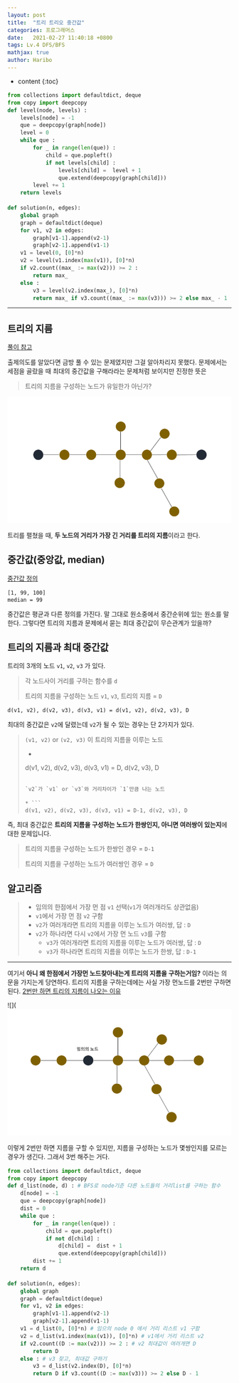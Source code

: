 ```yaml
---
layout: post
title:  "트리 트리오 중간값"
categories: 프로그래머스
date:   2021-02-27 11:40:18 +0800
tags: Lv.4 DFS/BFS
mathjax: true
author: Haribo
---
```


* content
{:toc}
```python
from collections import defaultdict, deque
from copy import deepcopy
def level(node, levels) :
    levels[node] = -1
    que = deepcopy(graph[node])
    level = 0
    while que :
        for _ in range(len(que)) :
            child = que.popleft()
            if not levels[child] :
                levels[child] =  level + 1
                que.extend(deepcopy(graph[child]))
        level += 1
    return levels

def solution(n, edges):
    global graph
    graph = defaultdict(deque)
    for v1, v2 in edges:
        graph[v1-1].append(v2-1)
        graph[v2-1].append(v1-1)
    v1 = level(0, [0]*n)
    v2 = level(v1.index(max(v1)), [0]*n)
    if v2.count((max_ := max(v2))) >= 2 :
        return max_ 
    else :
        v3 = level(v2.index(max_), [0]*n)
        return max_ if v3.count((max_ := max(v3))) >= 2 else max_ - 1
```

---









## 트리의 지름

[풀이 참고](https://prgms.tistory.com/32)  

출제의도를 알았다면 금방 풀 수 있는 문제였지만 그걸 알아차리지 못했다. 문제에서는 세점을 골랐을 때 최대의 중간값을 구해라라는 문제처럼 보이지만 진정한 뜻은

> 트리의 지름을 구성하는 노드가 유일한가 아닌가?

![트리의 지름](/images/trio/diameter.png)

트리를 펼쳤을 때, **두 노드의 거리가 가장 긴 거리를 트리의 지름**이라고 한다.

## 중간값(중앙값, median)

[중간값 정의](https://ko.wikipedia.org/wiki/%EC%A4%91%EC%95%99%EA%B0%92) 

```
[1, 99, 100]
median = 99
```

중간값은 평균과 다른 정의를 가진다. 말 그대로 원소중에서 중간순위에 있는 원소를 말한다. 그렇다면 트리의 지름과 문제에서 묻는 최대 중간값이 무슨관계가 있을까?

## 트리의 지름과 최대 중간값

트리의 3개의 노드 `v1`, `v2`, `v3` 가 있다. 

> 각 노드사이 거리를 구하는 함수를 `d`
>
> 트리의 지름을 구성하는 노드 `v1`, `v3`, 트리의 지름 = `D`

```
d(v1, v2), d(v2, v3), d(v3, v1) = d(v1, v2), d(v2, v3), D
```

최대의 중간값은 `v2`에 달렸는데 `v2`가 될 수 있는 경우는 단 2가지가 있다.

>`(v1, v2)` or `(v2, v3)` 이 트리의 지름을 이루는 노드 
>
>* ```
>  d(v1, v2), d(v2, v3), d(v3, v1) = D, d(v2, v3), D
>  ```
>
>`v2`가 `v1` or `v3`와 거리차이가 `1`만큼 나는 노드
>
>* ```
>  d(v1, v2), d(v2, v3), d(v3, v1) = D-1, d(v2, v3), D
>  ```

즉, 최대 중간값은 **트리의 지름을 구성하는 노드가 한쌍인지, 아니면 여러쌍이 있는지**에대한 문제입니다.

> 트리의 지름을 구성하는 노드가 한쌍인 경우 = `D-1`
>
> 트리의 지름을 구성하는 노드가 여러쌍인 경우 = `D`

## 알고리즘

> * 임의의 한점에서 가장 먼 점 `v1` 선택(`v1`가 여러개라도 상관없음)
> *  `v1`에서 가장 먼 점 `v2` 구함
>   * `v2`가 여러개라면 트리의 지름을 이루는 노드가 여러쌍, 답 : `D`
>   * `v2`가 하나라면 다시 `v2`에서 가장 먼 노드 `v3`를 구함
>     * `v3`가 여러개라면 트리의 지름을 이루는 노드가 여러쌍, 답 : `D`
>     * `v3`가 하나라면 트리의 지름을 이루는 노드가 한쌍, 답 : `D-1`

---

여기서 **아니 왜 한점에서 가장먼 노드찾아내는게 트리의 지름을 구하는거임?** 이라는 의문을 가지는게 당연하다. 트리의 지름을 구하는데에는 사실 가장 먼노드를 2번만 구하면 된다. [2번만 하면 트리의 지름이 나오는 이유](https://www.quora.com/How-does-following-algorithm-for-finding-longest-path-in-tree-work)

![](![트리의 지름](/images/trio/case.gif)

이렇게 2번만 하면 지름을 구할 수 있지만, 지름을 구성하는 노드가 몇쌍인지를 모르는 경우가 생긴다. 그래서 3번 해주는 거다.

```python
from collections import defaultdict, deque
from copy import deepcopy
def d_list(node, d) : # BFS로 node기준 다른 노드들의 거리list를 구하는 함수
    d[node] = -1
    que = deepcopy(graph[node])
    dist = 0
    while que :
        for _ in range(len(que)) :
            child = que.popleft()
            if not d[child] :
                d[child] =  dist + 1
                que.extend(deepcopy(graph[child]))
        dist += 1
    return d

def solution(n, edges):
    global graph
    graph = defaultdict(deque)
    for v1, v2 in edges:
        graph[v1-1].append(v2-1)
        graph[v2-1].append(v1-1)
    v1 = d_list(0, [0]*n) # 임으의 node 0 에서 거리 리스트 v1 구함
    v2 = d_list(v1.index(max(v1)), [0]*n) # v1에서 거리 리스트 v2
    if v2.count((D := max(v2))) >= 2 : # v2 최대값이 여러개면 D
        return D 
    else : # v3 찾고, 최대값 구하기
        v3 = d_list(v2.index(D), [0]*n)
        return D if v3.count((D := max(v3))) >= 2 else D - 1
```



